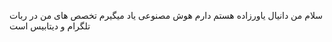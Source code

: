 سلام من دانیال یاورزاده هستم
دارم هوش مصنوعی یاد میگیرم 
تخصص های من در ربات تلگرام و دیتابیس است 

<!---
danialyavarzade/danialyavarzade is a ✨ special ✨ repository because its `README.md` (this file) appears on your GitHub profile.
You can click the Preview link to take a look at your changes.
--->

